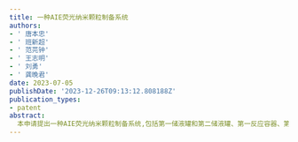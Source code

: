 ```yaml
---
title: 一种AIE荧光纳米颗粒制备系统
authors:
- ' 唐本忠'
- ' 班新超'
- ' 范芫钟'
- ' 王志明'
- ' 刘勇'
- ' 龚晚君'
date: 2023-07-05
publishDate: '2023-12-26T09:13:12.808188Z'
publication_types:
- patent
abstract: 
  本申请提出一种AIE荧光纳米颗粒制备系统,包括第一储液罐和第二储液罐、第一反应容器、第二反应容器、第三反应容器,所述第一反应容器、所述第二反应容器外套设有超声波换能器,所述第三反应容器内设置有超声波探头；第三反应容器还设置有磁力搅拌装置,其中,第一反应容器的容积大于第二反应容器的容积；所述超声波探头伸入所述第三反应容器内部；连通管组件,连通管组件连通储液罐组件、反应容器组件,以形成第一流路、第二流路、第三流路,其中,第一流路依次连通第一储液罐、第一反应容器、第三反应容器,第二流路依次连通第一储液罐、第二反应容器、第三反应容器；第三流路依次连通第二储液罐、第三反应容器。如此,本申请解决了纳米颗粒生产中精度难以控制和自动化生产的问题。
---
```

